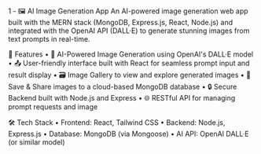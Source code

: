 1 - 🖼️ AI Image Generation App
An AI-powered image generation web app built with the MERN stack (MongoDB, Express.js, React, Node.js) and integrated with the OpenAI API (DALL·E) to generate stunning images from text prompts in real-time.

🚀 Features
•	🧠 AI-Powered Image Generation using OpenAI's DALL·E model
•	📤 User-friendly interface built with React for seamless prompt input and result display
•	🗃️ Image Gallery to view and explore generated images
•	💾 Save & Share images to a cloud-based MongoDB database
•	🔒 Secure Backend built with Node.js and Express
•	🌐 RESTful API for managing prompt requests and image 

🛠️ Tech Stack
•	Frontend: React, Tailwind CSS
•	Backend: Node.js, Express.js
•	Database: MongoDB (via Mongoose)
•	AI API: OpenAI DALL·E (or similar model)

